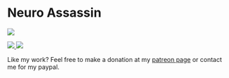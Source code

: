 <h1>Neuro Assassin</h1>

<p><a href="https://github.com/NeuroAssassin/NeuroAssassin"> <img src="https://github-readme-stats.vercel.app/api?username=NeuroAssassin&show_icons=true&line_height=24&count_private=true&show_icons=true&theme=dark"/></a></p>
<p><a href="https://github.com/NeuroAssassin/Toxic-Cogs"> <img src="https://github-readme-stats.vercel.app/api/pin/?username=NeuroAssassin&repo=Toxic-Cogs&show_owner=true&theme=dark&version=two"/></a><a href="https://github.com/Cog-Creators/Red-Dashboard"> <img src="https://github-readme-stats.vercel.app/api/pin/?username=Cog-Creators&repo=Red-Dashboard&show_owner=true&theme=dark"/></a></p>

<p>Like my work?  Feel free to make a donation at my <a href="https://www.patreon.com/neuroassassin">patreon page</a> or contact me for my paypal.</p>
